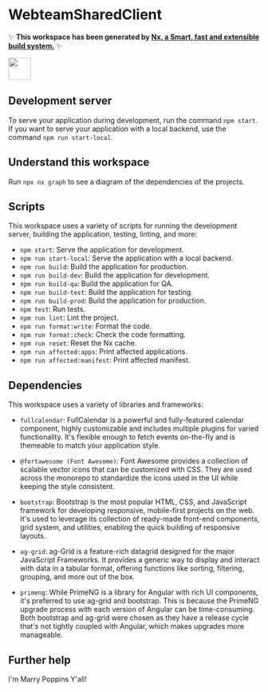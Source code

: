 # WebteamSharedClient

✨ **This workspace has been generated by [Nx, a Smart, fast and extensible build system.](https://nx.dev)** ✨

<a href="https://dts.utah.gov" target="_blank" rel="noreferrer"><img src="https://dts.utah.gov/wp-content/themes/dts_theme/img/DTS-GovOps-1Color-Reversed.svg" width="45"></a>

## Development server

To serve your application during development, run the command `npm start`. If you want to serve your application with a local backend, use the command `npm run start-local`.

## Understand this workspace

Run `npx nx graph` to see a diagram of the dependencies of the projects.

## Scripts

This workspace uses a variety of scripts for running the development server, building the application, testing, linting, and more:

- `npm start`: Serve the application for development.
- `npm run start-local`: Serve the application with a local backend.
- `npm run build`: Build the application for production.
- `npm run build-dev`: Build the application for development.
- `npm run build-qa`: Build the application for QA.
- `npm run build-test`: Build the application for testing.
- `npm run build-prod`: Build the application for production.
- `npm test`: Run tests.
- `npm run lint`: Lint the project.
- `npm run format:write`: Format the code.
- `npm run format:check`: Check the code formatting.
- `npm run reset`: Reset the Nx cache.
- `npm run affected:apps`: Print affected applications.
- `npm run affected:manifest`: Print affected manifest.

## Dependencies

This workspace uses a variety of libraries and frameworks:

- `fullcalendar`: FullCalendar is a powerful and fully-featured calendar component, highly customizable and includes multiple plugins for varied functionality. It's flexible enough to fetch events on-the-fly and is themeable to match your application style.

- `@fortawesome (Font Awesome)`: Font Awesome provides a collection of scalable vector icons that can be customized with CSS. They are used across the monorepo to standardize the icons used in the UI while keeping the style consistent.

- `bootstrap`: Bootstrap is the most popular HTML, CSS, and JavaScript framework for developing responsive, mobile-first projects on the web. It's used to leverage its collection of ready-made front-end components, grid system, and utilities, enabling the quick building of responsive layouts.

- `ag-grid`: ag-Grid is a feature-rich datagrid designed for the major JavaScript Frameworks. It provides a generic way to display and interact with data in a tabular format, offering functions like sorting, filtering, grouping, and more out of the box.

- `primeng`: While PrimeNG is a library for Angular with rich UI components, it's preferred to use ag-grid and bootstrap. This is because the PrimeNG upgrade process with each version of Angular can be time-consuming. Both bootstrap and ag-grid were chosen as they have a release cycle that's not tightly coupled with Angular, which makes upgrades more manageable.

## Further help

I'm Marry Poppins Y'all!
